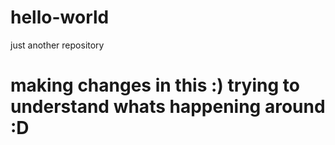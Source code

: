 # hello-world
just another repository

# making changes in this :) trying to understand whats happening around :D 
